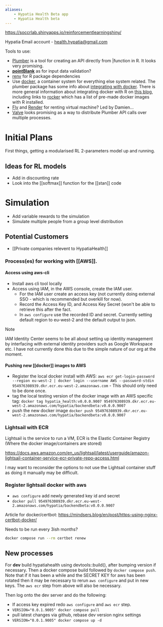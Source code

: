 ```yaml
---
aliases:
    - Hypatia Health Beta app
    - Hypatia Health beta
---
```


https://soccrlab.shinyapps.io/reinforcementlearningshiny/

Hypatia Email account - health.hypatia@gmail.com

Tools to use:
- [Plumber](https://www.rplumber.io/) is a tool for creating an API directly from |function in R. It looks very promising.
- [**pointBlank**](https://rstudio.github.io/pointblank/index.html) as for input data validation?
- [renv](https://rstudio.github.io/renv/articles/renv.html) for R package dependencies
- Use [docker](https://www.docker.com/), a container system for everything else system related. The plumber package has some info about [integrating with docker](https://www.rplumber.io/articles/hosting.html#docker). There is more general information about integrating docker with R on [this blog](https://colinfay.me/docker-r-reproducibility/), including links to [rocker](https://rocker-project.org/) which has a list of pre-made docker images with R installed.
- [Fly](https://fly.io/) and [Render](https://fly.io/) for renting virtual machine? Led by Damien...
- [Valve](https://valve.josiahparry.com/) looks promising as a way to distribute Plumber API calls over multiple processes.


# Initial Plans

First things, getting a modularised RL 2-parameters model up and running.

## Ideas for RL models

- Add in discounting rate 
- Look into the [[softmax]] function for the [[stan]] code


# Simulation
-  Add variable rewards to the simulation
-  Simulate multiple people from a group level distribution

## Potential Customers

- [[Private companies relevent to HypatiaHealth]]

### Process(es) for working with [[AWS]].

#### Access using aws-cli
- Install aws cli tool locally
- Access using IAM, in the AWS console, create the IAM user.
    - For the IAM user create an access key (not currently doing external SSO - which is recommended but overkill for now).
    - Record the Access Key ID, and Access Key Secret (won't be able to retrieve this after the fact.
    - In `aws configure` use the recorded ID and secret. Currently setting default region to eu-west-2 and the default output to json.
> [!note]
> IAM Identity Center seems to be all about setting up identity management by interfacing with external identity providers such as Google Workspace etc. I have not currently done this due to the simple nature of our org at the moment.


#### Pushing new [[docker]] images to AWS
- Register the local docker install with AWS: `aws ecr get-login-password --region eu-west-2 | docker login --username AWS --password-stdin 954976308939.dkr.ecr.eu-west-2.amazonaws.com` - This should only need to be done once.
- tag the local testing version of the docker image with an AWS specific tag: `docker tag hypatia_health:v0.0.0.9007 954976308939.dkr.ecr.eu-west-2.amazonaws.com/hypatia/backendbeta:v0.0.0.9007`
- push the new docker image `docker push 954976308939.dkr.ecr.eu-west-2.amazonaws.com/hypatia/backendbeta:v0.0.0.9007`

### Lightsail with ECR

Lightsail is the service to run a VM, ECR is the Elastic Container Registry (Where the docker image/containers are stored)

https://docs.aws.amazon.com/en_us/lightsail/latest/userguide/amazon-lightsail-container-service-ecr-private-repo-access.html

I may want to reconsider the options to not use the Lightsail container stuff as doing it manually may be difficult.

### Register lightsail docker with aws

- `aws configure` add newly generated key id and secret
-  `docker pull 954976308939.dkr.ecr.eu-west-2.amazonaws.com/hypatia/backendbeta:v0.0.0.9007`


Article for docker/certbot: https://mindsers.blog/en/post/https-using-nginx-certbot-docker/



Needs to be run every 3ish months?
```bash
docker compose run --rm certbot renew
```

## New processes

For **dev** build hypatiahealth using devtools::build(), after bumping version if necessary. Then a docker compose build followed by `docker compose push`. Note that if it has been a while and the SECRET KEY for aws has been rotated then it may be necessary to rerun `aws configure` and put in new keys. The `aws ecr` step from above will also be necessary.

Then log onto the dev server and do the following:
- If access key expired redo `aws configure` and `aws ecr` step.
- `VERSION="0.0.1.9005" docker compose pull`
- pull latest changes via github, rebase dev version nginx settings
- `VERSION="0.0.1.9005" docker compose up -d`